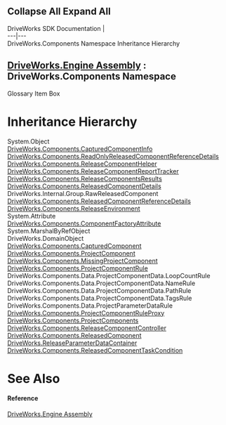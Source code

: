 Collapse All Expand All  
---  
DriveWorks SDK Documentation  |   
---|---  
DriveWorks.Components Namespace Inheritance Hierarchy   
  
[DriveWorks.Engine Assembly](topic2156.md) : DriveWorks.Components Namespace  
---  
  
Glossary Item Box

# Inheritance Hierarchy

System.Object  
[DriveWorks.Components.CapturedComponentInfo](topic6154.md)  
[DriveWorks.Components.ReadOnlyReleasedComponentReferenceDetails](topic6239.md)  
[DriveWorks.Components.ReleaseComponentHelper](topic6275.md)  
[DriveWorks.Components.ReleaseComponentReportTracker](topic6292.md)  
[DriveWorks.Components.ReleaseComponentsResults](topic6300.md)  
[DriveWorks.Components.ReleasedComponentDetails](topic6336.md)  
DriveWorks.Internal.Group.RawReleasedComponent  
[DriveWorks.Components.ReleasedComponentReferenceDetails](topic6356.md)  
[DriveWorks.Components.ReleaseEnvironment](topic6379.md)  
System.Attribute  
[DriveWorks.Components.ComponentFactoryAttribute](topic6167.md)  
System.MarshalByRefObject  
DriveWorks.DomainObject  
[DriveWorks.Components.CapturedComponent](topic6147.md)  
[DriveWorks.Components.ProjectComponent](topic6183.md)  
[DriveWorks.Components.MissingProjectComponent](topic6175.md)  
[DriveWorks.Components.ProjectComponentRule](topic6198.md)  
DriveWorks.Components.Data.ProjectComponentData.LoopCountRule  
DriveWorks.Components.Data.ProjectComponentData.NameRule  
DriveWorks.Components.Data.ProjectComponentData.PathRule  
DriveWorks.Components.Data.ProjectComponentData.TagsRule  
DriveWorks.Components.Data.ProjectParameterDataRule  
[DriveWorks.Components.ProjectComponentRuleProxy](topic6216.md)  
[DriveWorks.Components.ProjectComponents](topic6229.md)  
[DriveWorks.Components.ReleaseComponentController](topic6252.md)  
[DriveWorks.Components.ReleasedComponent](topic6324.md)  
[DriveWorks.ReleaseParameterDataContainer](topic5145.md)  
[DriveWorks.Components.ReleasedComponentTaskCondition](topic6370.md)  


# See Also

#### Reference

[DriveWorks.Engine Assembly](topic2156.md)


